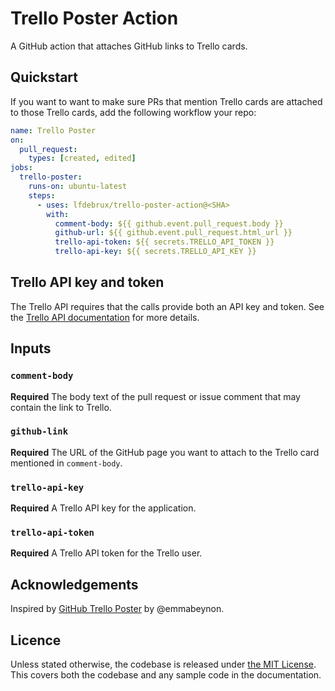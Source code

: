 # Trello Poster Action

A GitHub action that attaches GitHub links to Trello cards.

## Quickstart

If you want to want to make sure PRs that mention Trello cards are attached to those Trello cards, add the following workflow your repo:

```yaml
name: Trello Poster
on:
  pull_request:
    types: [created, edited]
jobs:
  trello-poster:
    runs-on: ubuntu-latest
    steps:
      - uses: lfdebrux/trello-poster-action@<SHA>
        with:
          comment-body: ${{ github.event.pull_request.body }}
          github-url: ${{ github.event.pull_request.html_url }}
          trello-api-token: ${{ secrets.TRELLO_API_TOKEN }}
          trello-api-key: ${{ secrets.TRELLO_API_KEY }}
```

## Trello API key and token

The Trello API requires that the calls provide both an API key and token. See the [Trello API documentation](https://developer.atlassian.com/cloud/trello/guides/rest-api/api-introduction/#managing-your-api-key) for more details.

## Inputs

### `comment-body`

**Required** The body text of the pull request or issue comment that may contain the link to Trello.

### `github-link`

**Required** The URL of the GitHub page you want to attach to the Trello card mentioned in `comment-body`.

### `trello-api-key`

**Required** A Trello API key for the application.

### `trello-api-token`

**Required** A Trello API token for the Trello user.

## Acknowledgements

Inspired by [GitHub Trello Poster] by @emmabeynon.

## Licence

Unless stated otherwise, the codebase is released under [the MIT License](LICENCE). This covers both the codebase and any sample code in the documentation.

[GitHub Trello Poster]: https://github.com/emmabeynon/github-trello-poster
